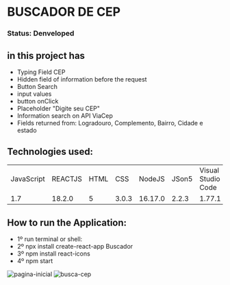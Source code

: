 <h1> BUSCADOR DE CEP</h1>
<h3> Status: Denveloped</h3>



<h2>in this project has</h2>

+ Typing Field CEP
+ Hidden field of information before the request
+ Button Search
+ input values
+ button onClick
+ Placeholder "Digite seu CEP"
+ Information search on API ViaCep
+ Fields returned from: Logradouro, Complemento, Bairro, Cidade e estado



<h2>Technologies used:</h2>

<table>
<tr>
 <td>JavaScript</td>
 <td>REACTJS</td>
 <td>HTML</td>
 <td>CSS</td>
<td>NodeJS</td>
<td>JSon5</td>
<td>Visual Studio Code</td>
</tr>
<td>1.7</td>
<td>18.2.0</td>
<td>5</td>
<td>3.0.3</td>
<td>16.17.0</td>
<td>2.2.3</td>
<td>1.77.1</td>
<tr>

</table>


<h2> How to run the Application:</h2>

+ 1º run terminal or shell:
+ 2º npx install create-react-app Buscador
+ 3º npm install react-icons
+ 4º npm start


![pagina-inicial](https://user-images.githubusercontent.com/93842737/231023790-bea96cb9-d11f-4dfc-b038-6299ca31ab5f.jpg)
![busca-cep](https://user-images.githubusercontent.com/93842737/231023788-f8a6f300-50b3-422f-9066-487bc377de56.png)
